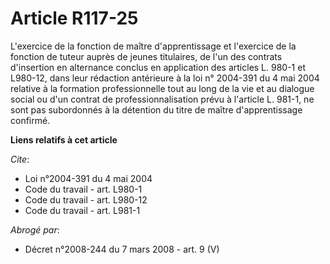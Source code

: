 # Article R117-25

L'exercice de la fonction de maître d'apprentissage et l'exercice de la fonction de tuteur auprès de jeunes titulaires, de
l'un des contrats d'insertion en alternance conclus en application des articles L. 980-1 et L980-12, dans leur rédaction
antérieure à la loi n° 2004-391 du 4 mai 2004 relative à la formation professionnelle tout au long de la vie et au dialogue
social ou d'un contrat de professionnalisation prévu à l'article L. 981-1, ne sont pas subordonnés à la détention du titre de
maître d'apprentissage confirmé.

**Liens relatifs à cet article**

_Cite_:

  - Loi n°2004-391 du 4 mai 2004
  - Code du travail - art. L980-1
  - Code du travail - art. L980-12
  - Code du travail - art. L981-1

_Abrogé par_:

  - Décret n°2008-244 du 7 mars 2008 - art. 9 (V)
